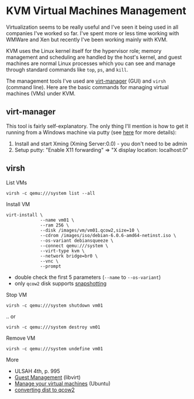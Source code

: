 # KVM Virtual Machines Management

Virtualization seems to be really useful and I've seen it being used in all companies I've worked so far. I've spent more or less time working with WMWare and Xen but recently I've been working mainly with KVM. 

KVM uses the Linux kernel itself for the hypervisor role; memory management and scheduling are handled by the host's kernel, and guest machines are normal Linux processes which you can see and manage through standard commands like `top`, `ps`, and `kill`.

The management tools I've used are <a href="http://virt-manager.org/">virt-manager</a> (GUI) and <code>virsh</code> (command line). Here are the basic commands for managing virtual machines (VMs) under KVM.

<h2>virt-manager</h2>

This tool is fairly self-explanatory. The only thing I'll mention is how to get it running from a Windows machine via putty (see <a href="http://www.math.umn.edu/systems_guide/putty_xwin32.html">here</a> for more details):

 1. Install and start Xming (Xming Server:0.0) - you don't need to be admin
 1. Setup putty: "Enable X11 forwarding" => "X display location: localhost:0"

## virsh

List VMs

    virsh -c qemu:///system list --all

Install VM

    virt-install \
                 --name vm01 \
                 --ram 256 \
                 --disk /images/vm/vm01.qcow2,size=10 \
                 --cdrom /images/iso/debian-6.0.6-amd64-netinst.iso \
                 --os-variant debiansqueeze \
                 --connect qemu:///system \
                 --virt-type kvm \
                 --network bridge=br0 \
                 --vnc \
                 --prompt
                 
* double check the first 5 parameters (`--name` to `--os-variant`)
* only `qcow2` disk supports [snapshotting](http://wiki.libvirt.org/page/VM_lifecycle#Taking_a_Snapshot_of_a_guest_domain)

Stop VM

    virsh -c qemu:///system shutdown vm01

.. or
    
    virsh -c qemu:///system destroy vm01

Remove VM

    virsh -c qemu:///system undefine vm01
    
More

* ULSAH 4th, p. 995
* [Guest Management](http://wiki.libvirt.org/page/Main_Page#Guest_Management) (libvirt)
* [Manage your virtual machines](https://help.ubuntu.com/community/KVM/Managing) (Ubuntu)
* [converting dist to qcow2](http://forums.fedoraforum.org/showthread.php?t=260126)
